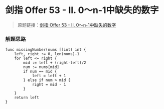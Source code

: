# 剑指 Offer 53 - II. 0～n-1中缺失的数字
> 原题链接：[剑指 Offer 53 - II. 0～n-1中缺失的数字](https://leetcode-cn.com/problems/que-shi-de-shu-zi-lcof/)

### 解题思路
```golang
func missingNumber(nums []int) int {
	left, right := 0, len(nums)-1
	for left <= right {
		mid := left + (right-left)/2
		num := nums[mid]
		if num == mid {
			left = left + 1
		} else if num > mid {
			right = mid - 1
		}
	}
	return left
}
```